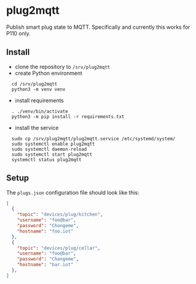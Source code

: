 # plug2mqtt

Publish smart plug state to MQTT. Specifically and currently this works for P110 only.

## Install

- clone the repository to `/srv/plug2mqtt`
- create Python environment
```
  cd /srv/plug2mqtt
  python3 -m venv venv
```
- install requirements
```
  . ./venv/bin/activate
  python3 -m pip install -r requirements.txt
```
- install the service
```
  sudo cp /srv/plug2mqtt/plug2mqtt.service /etc/systemd/system/
  sudo systemctl enable plug2mqtt
  sudo systemctl daemon-reload
  sudo systemctl start plug2mqtt
  systemctl status plug2mqtt
```

## Setup

The `plugs.json` configuration file should look like this:
```json
[
  {
    "topic": "devices/plug/kitchen",
    "username": "foo@bar",
    "password": "Changeme",
    "hostname": "foo.iot"
  },
  {
    "topic": "devices/plug/cellar",
    "username": "foo@bar",
    "password": "Changeme",
    "hostname": "bar.iot"
  },
]
```
